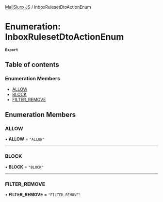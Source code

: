 [MailSlurp JS](../README.md) / InboxRulesetDtoActionEnum

# Enumeration: InboxRulesetDtoActionEnum

**`Export`**

## Table of contents

### Enumeration Members

- [ALLOW](InboxRulesetDtoActionEnum.md#allow)
- [BLOCK](InboxRulesetDtoActionEnum.md#block)
- [FILTER\_REMOVE](InboxRulesetDtoActionEnum.md#filter_remove)

## Enumeration Members

### ALLOW

• **ALLOW** = ``"ALLOW"``

___

### BLOCK

• **BLOCK** = ``"BLOCK"``

___

### FILTER\_REMOVE

• **FILTER\_REMOVE** = ``"FILTER_REMOVE"``
